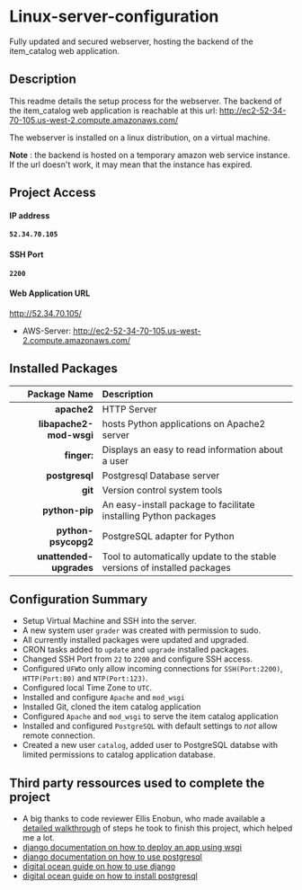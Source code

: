# Linux-server-configuration

Fully updated and secured webserver, hosting the backend of the item_catalog web application. 

## Description

This readme details the setup process for the webserver. The backend of the item_catalog web application is reachable at this url: 
http://ec2-52-34-70-105.us-west-2.compute.amazonaws.com/

The webserver is installed on a linux distribution, on a virtual machine. 

**Note** : the backend is hosted on a temporary amazon web service instance. If the url doesn't work, it may mean that the instance has expired.

## Project Access
#### IP address

**`52.34.70.105`**

#### SSH Port

**`2200`**

#### Web Application URL
http://52.34.70.105/  

* AWS-Server: 
http://ec2-52-34-70-105.us-west-2.compute.amazonaws.com/
 
## Installed Packages

Package Name | Description
-----------: | :----------
**apache2** | HTTP Server
**libapache2-mod-wsgi** | hosts Python applications on Apache2 server
**finger:** | Displays an easy to read information about a user
**postgresql** | Postgresql Database server
**git** | Version control system tools
**python-pip** | An easy-install package to facilitate installing Python packages
**python-psycopg2** | PostgreSQL adapter for Python
**unattended-upgrades** | Tool to automatically update to the stable versions of installed packages


## Configuration Summary

- Setup Virtual Machine and SSH into the server.
- A new system user `grader` was created with permission to sudo.
- All currently installed packages were updated and upgraded.
- CRON tasks added to `update` and `upgrade` installed packages.
- Changed SSH Port from `22` to `2200` and configure SSH access.
- Configured `UFW`to only allow incoming connections for `SSH(Port:2200)`, `HTTP(Port:80)` and `NTP(Port:123)`.
- Configured local Time Zone to `UTC`.
- Installed and configure `Apache` and `mod_wsgi`
- Installed Git, cloned the item catalog application 
- Configured `Apache` and `mod_wsgi` to serve the item catalog application
- Installed and configured `PostgreSQL` with default settings to *not* allow remote connection.
- Created a new user `catalog`, added user to PostgreSQL databse with limited permissions to catalog application database.

## Third party ressources used to complete the project

- A big thanks to code reviewer Ellis Enobun, who made available a [detailed walkthrough](https://github.com/elnobun/Linux-Server-Configuration/blob/master/README.md) of steps he took to finish this project, which helped me a lot.
- [django documentation on how to deploy an app using wsgi](https://docs.djangoproject.com/en/1.10/howto/deployment/wsgi/) 
- [django documentation on how to use postgresql](https://docs.djangoproject.com/en/1.10/topics/install/#database-installation)
- [digital ocean guide on how to use django](https://www.digitalocean.com/community/tutorials/how-to-run-django-with-mod_wsgi-and-apache-with-a-virtualenv-python-environment-on-a-debian-vps)
- [digital ocean guide on how to install postgresql](https://www.digitalocean.com/community/tutorials/how-to-install-and-use-postgresql-on-ubuntu-14-04)





